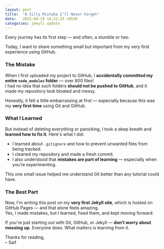 ```yaml
---
layout: post
title:  "A Silly Mistake I’ll Never Forget"
date:   2025-04-19 14:22:25 +0530
categories: jekyll update
---
```

Every journey has its first step — and often, a stumble or two.

Today, I want to share something small but important from my very first experience using GitHub.

###  The Mistake

When I first uploaded my project to GitHub, I **accidentally committed my entire `node_modules` folder** — over 800 files!  
I had no idea that such folders **should not be pushed to GitHub**, and it made my repository look bloated and messy.

Honestly, it felt a little embarrassing at first — especially because this was my **very first time** using Git and GitHub.

###  What I Learned

But instead of deleting everything or panicking, I took a deep breath and **learned how to fix it**. Here's what I did:

- I learned about `.gitignore` and how to prevent unwanted files from being tracked.
- I cleaned my repository and made a fresh commit.
- I also understood that **mistakes are part of learning** — especially when you’re experimenting.

This one small issue helped me understand Git better than any tutorial could have.

###  The Best Part

Now, I'm writing this post on my **very first Jekyll site**, which is hosted on GitHub Pages — and that alone feels amazing.  
Yes, I made mistakes, but I learned, fixed them, and kept moving forward.

If you're just starting out with Git, GitHub, or Jekyll — **don’t worry about messing up.** Everyone does. What matters is learning from it.

Thanks for reading,  
– Saif 